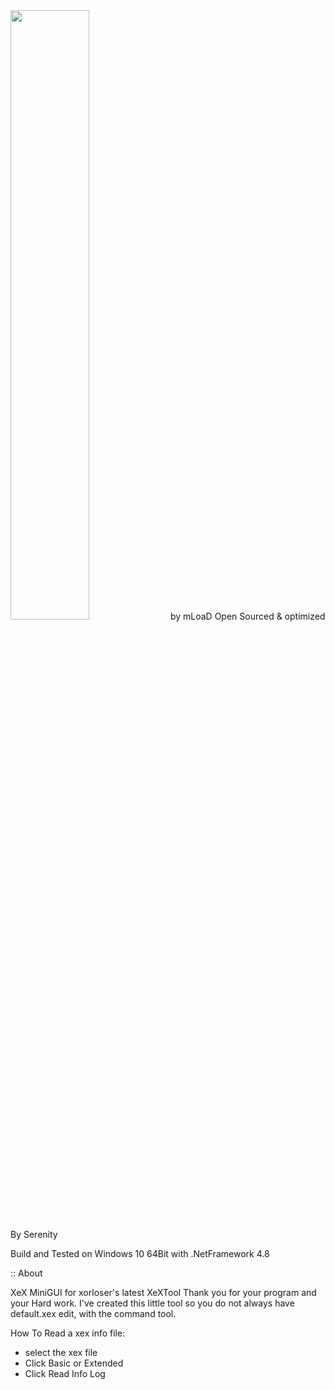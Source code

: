 <img src="https://user-images.githubusercontent.com/34622204/164943219-412e9d6e-9192-44b2-8968-ff5006d991eb.PNG" width="50%" height="50%">
by mLoaD Open Sourced & optimized By Serenity							   
							   								   
Build and Tested on Windows 10 64Bit with .NetFramework 4.8
								   
:: About

XeX MiniGUI for xorloser's latest XeXTool Thank you for 
your program and your Hard work.
I've created this little tool so you do not always have 
default.xex edit, with the command tool.	

How To Read a xex info file:

- select the xex file 
- Click Basic or Extended
- Click Read Info Log
